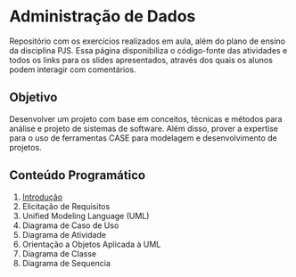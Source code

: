 # Administração de Dados

Repositório com os exercícios realizados em aula, além do plano de ensino da disciplina PJS. Essa página disponibiliza o código-fonte das atividades e todos os links para os slides apresentados, através dos quais os alunos podem interagir com comentários.

## Objetivo

Desenvolver um projeto com base em conceitos, técnicas e métodos para análise e projeto de sistemas de software. Além disso, prover a expertise para o uso de ferramentas CASE para modelagem e desenvolvimento de projetos.

## Conteúdo Programático

1. [Introdução](https://docs.google.com/presentation/d/10c-oTivpq483amlPNvE8ZTDwLrSmrIpzgN5dw-wFBlk/edit?usp=sharing)
2. Elicitação de Requisitos
3. Unified Modeling Language (UML)
4. Diagrama de Caso de Uso
5. Diagrama de Atividade
6. Orientação a Objetos Aplicada à UML
7. Diagrama de Classe
8. Diagrama de Sequencia
